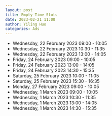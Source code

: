 ```yaml
---
layout: post
title: Empty Time Slots
date: 2023-02-21 11:00
author: Yiling Huo
categories: Ads
---
```


- Wednesday, 22 February 2023 09:00 - 10:05
- Wednesday, 22 February 2023 10:30 - 11:35
- Wednesday, 22 February 2023 13:00 - 14:05
- Friday, 24 February 2023 09:00 - 10:05
- Friday, 24 February 2023 13:00 - 14:05
- Friday, 24 February 2023 14:30 - 15:35
- Saturday, 25 February 2023 10:00 - 11:05
- Saturday, 25 February 2023 15:30 - 16:35
- Monday, 27 February 2023 09:00 - 10:05
- Wednesday, 1 March 2023 09:00 - 10:05
- Wednesday, 1 March 2023 10:30 - 11:35
- Wednesday, 1 March 2023 13:00 - 14:05
- Wednesday, 1 March 2023 14:30 - 15:35